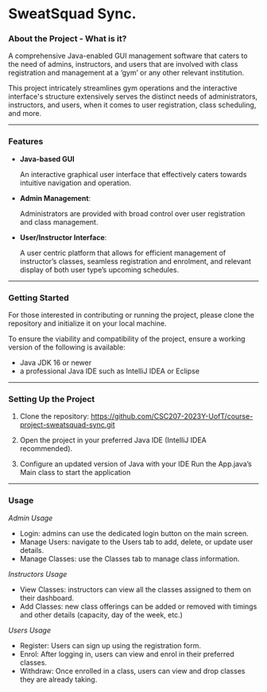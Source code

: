 # **SweatSquad Sync.**

### About the Project - What is it?

A comprehensive Java-enabled GUI management software that caters to the need of admins, instructors, and users that are involved with class registration and management at a ‘gym’ or any other relevant institution.

This project intricately streamlines gym operations and the interactive interface's structure extensively serves the distinct needs of administrators, instructors, and users, when it comes to user registration, class scheduling, and more.

- - -

### Features

- **Java-based GUI**
  
  An interactive graphical user interface that effectively caters towards intuitive navigation and operation.
  

- **Admin Management**:
  
  Administrators are provided with broad control over user registration and class management.
  

- **User/Instructor Interface**:
  
  A user centric platform that allows for efficient management of instructor’s classes, seamless registration and enrolment, and relevant display of both user type’s upcoming schedules.

- - -

### Getting Started
For those interested in contributing or running the project, please clone the repository and initialize it on your local machine.

To ensure the viability and compatibility of the project, ensure a working version of the following is available:
- Java JDK 16 or newer
- a professional Java IDE such as IntelliJ IDEA or Eclipse

- - -

### Setting Up the Project

1. Clone the repository:
   https://github.com/CSC207-2023Y-UofT/course-project-sweatsquad-sync.git

2. Open the project in your preferred Java IDE
   (IntelliJ IDEA recommended).

3. Configure an updated version of Java with your IDE
   Run the App.java’s Main class to start the application

- - -

### Usage

_Admin Usage_
- Login: admins can use the dedicated login button on the main screen.
- Manage Users: navigate to the Users tab to add, delete, or update user details.
- Manage Classes: use the Classes tab to manage class information.

_Instructors Usage_
- View Classes: instructors can view all the classes assigned to them on their dashboard.
- Add Classes: new class offerings can be added or removed with timings and other details (capacity, day of the week, etc.)

_Users Usage_
- Register: Users can sign up using the registration form.
- Enrol: After logging in, users can view and enrol in their preferred classes.
- Withdraw: Once enrolled in a class, users can view and drop classes they are already taking.
